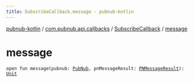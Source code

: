 ```yaml
---
title: SubscribeCallback.message - pubnub-kotlin
---
```


[pubnub-kotlin](../../index.html) / [com.pubnub.api.callbacks](../index.html) / [SubscribeCallback](index.html) / [message](./message.html)

# message

`open fun message(pubnub: `[`PubNub`](../../com.pubnub.api/-pub-nub/index.html)`, pnMessageResult: `[`PNMessageResult`](../../com.pubnub.api.models.consumer.pubsub/-p-n-message-result/index.html)`): `[`Unit`](https://kotlinlang.org/api/latest/jvm/stdlib/kotlin/-unit/index.html)